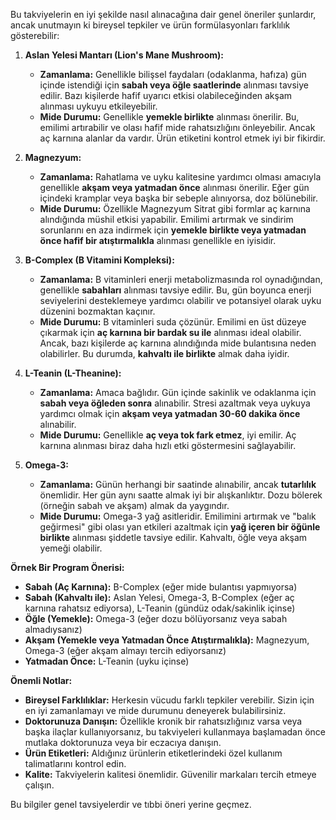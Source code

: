 Bu takviyelerin en iyi şekilde nasıl alınacağına dair genel öneriler şunlardır, ancak unutmayın ki bireysel tepkiler ve ürün formülasyonları farklılık gösterebilir:

1.  **Aslan Yelesi Mantarı (Lion's Mane Mushroom):**
    *   **Zamanlama:** Genellikle bilişsel faydaları (odaklanma, hafıza) gün içinde istendiği için **sabah veya öğle saatlerinde** alınması tavsiye edilir. Bazı kişilerde hafif uyarıcı etkisi olabileceğinden akşam alınması uykuyu etkileyebilir.
    *   **Mide Durumu:** Genellikle **yemekle birlikte** alınması önerilir. Bu, emilimi artırabilir ve olası hafif mide rahatsızlığını önleyebilir. Ancak aç karnına alanlar da vardır. Ürün etiketini kontrol etmek iyi bir fikirdir.

2.  **Magnezyum:**
    *   **Zamanlama:** Rahatlama ve uyku kalitesine yardımcı olması amacıyla genellikle **akşam veya yatmadan önce** alınması önerilir. Eğer gün içindeki kramplar veya başka bir sebeple alınıyorsa, doz bölünebilir.
    *   **Mide Durumu:** Özellikle Magnezyum Sitrat gibi formlar aç karnına alındığında müshil etkisi yapabilir. Emilimi artırmak ve sindirim sorunlarını en aza indirmek için **yemekle birlikte veya yatmadan önce hafif bir atıştırmalıkla** alınması genellikle en iyisidir.

3.  **B-Complex (B Vitamini Kompleksi):**
    *   **Zamanlama:** B vitaminleri enerji metabolizmasında rol oynadığından, genellikle **sabahları** alınması tavsiye edilir. Bu, gün boyunca enerji seviyelerini desteklemeye yardımcı olabilir ve potansiyel olarak uyku düzenini bozmaktan kaçınır.
    *   **Mide Durumu:** B vitaminleri suda çözünür. Emilimi en üst düzeye çıkarmak için **aç karnına bir bardak su ile** alınması ideal olabilir. Ancak, bazı kişilerde aç karnına alındığında mide bulantısına neden olabilirler. Bu durumda, **kahvaltı ile birlikte** almak daha iyidir.

4.  **L-Teanin (L-Theanine):**
    *   **Zamanlama:** Amaca bağlıdır. Gün içinde sakinlik ve odaklanma için **sabah veya öğleden sonra** alınabilir. Stresi azaltmak veya uykuya yardımcı olmak için **akşam veya yatmadan 30-60 dakika önce** alınabilir.
    *   **Mide Durumu:** Genellikle **aç veya tok fark etmez**, iyi emilir. Aç karnına alınması biraz daha hızlı etki göstermesini sağlayabilir.

5.  **Omega-3:**
    *   **Zamanlama:** Günün herhangi bir saatinde alınabilir, ancak **tutarlılık** önemlidir. Her gün aynı saatte almak iyi bir alışkanlıktır. Dozu bölerek (örneğin sabah ve akşam) almak da yaygındır.
    *   **Mide Durumu:** Omega-3 yağ asitleridir. Emilimini artırmak ve "balık geğirmesi" gibi olası yan etkileri azaltmak için **yağ içeren bir öğünle birlikte** alınması şiddetle tavsiye edilir. Kahvaltı, öğle veya akşam yemeği olabilir.

**Örnek Bir Program Önerisi:**

*   **Sabah (Aç Karnına):** B-Complex (eğer mide bulantısı yapmıyorsa)
*   **Sabah (Kahvaltı ile):** Aslan Yelesi, Omega-3, B-Complex (eğer aç karnına rahatsız ediyorsa), L-Teanin (gündüz odak/sakinlik içinse)
*   **Öğle (Yemekle):** Omega-3 (eğer dozu bölüyorsanız veya sabah almadıysanız)
*   **Akşam (Yemekle veya Yatmadan Önce Atıştırmalıkla):** Magnezyum, Omega-3 (eğer akşam almayı tercih ediyorsanız)
*   **Yatmadan Önce:** L-Teanin (uyku içinse)

**Önemli Notlar:**

*   **Bireysel Farklılıklar:** Herkesin vücudu farklı tepkiler verebilir. Sizin için en iyi zamanlamayı ve mide durumunu deneyerek bulabilirsiniz.
*   **Doktorunuza Danışın:** Özellikle kronik bir rahatsızlığınız varsa veya başka ilaçlar kullanıyorsanız, bu takviyeleri kullanmaya başlamadan önce mutlaka doktorunuza veya bir eczacıya danışın.
*   **Ürün Etiketleri:** Aldığınız ürünlerin etiketlerindeki özel kullanım talimatlarını kontrol edin.
*   **Kalite:** Takviyelerin kalitesi önemlidir. Güvenilir markaları tercih etmeye çalışın.

Bu bilgiler genel tavsiyelerdir ve tıbbi öneri yerine geçmez.
